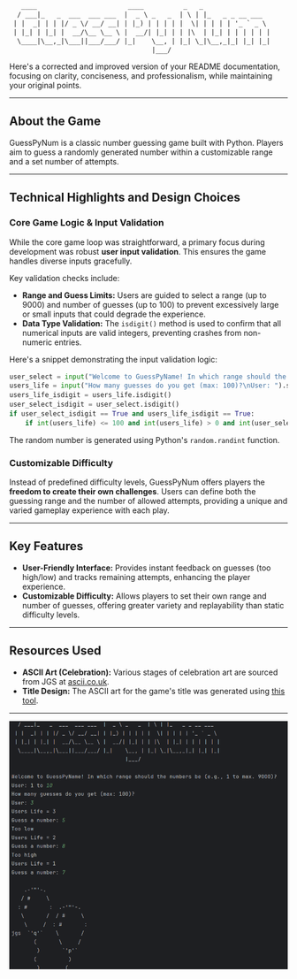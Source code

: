 ```
   ____                       ____          _   _                 
  / ___|_   _  ___  ___ ___  |  _ \ _   _  | \ | |_   _ _ __ ___  
 | |  _| | | |/ _ \/ __/ __| | |_) | | | | |  \| | | | | '_ ` _ \ 
 | |_| | |_| |  __/\__ \__ \ |  __/| |_| | | |\  | |_| | | | | | |
  \____|\__,_|\___||___/___/ |_|    \__, | |_| \_|\__,_|_| |_| |_|
                                    |___/                         
```
Here's a corrected and improved version of your README documentation, focusing on clarity, conciseness, and professionalism, while maintaining your original points.

-----

## About the Game

GuessPyNum is a classic number guessing game built with Python. Players aim to guess a randomly generated number within a customizable range and a set number of attempts.

-----

## Technical Highlights and Design Choices

### Core Game Logic & Input Validation

While the core game loop was straightforward, a primary focus during development was robust **user input validation**. This ensures the game handles diverse inputs gracefully.

Key validation checks include:

  * **Range and Guess Limits:** Users are guided to select a range (up to 9000) and number of guesses (up to 100) to prevent excessively large or small inputs that could degrade the experience.
  * **Data Type Validation:** The `isdigit()` method is used to confirm that all numerical inputs are valid integers, preventing crashes from non-numeric entries.

Here's a snippet demonstrating the input validation logic:

```python
user_select = input("Welcome to GuessPyName! In which range should the numbers be (e.g., 1 to max. 9000)?\nUser: 1 to ").strip()
users_life = input("How many guesses do you get (max: 100)?\nUser: ").strip()
users_life_isdigit = users_life.isdigit()
user_select_isdigit = user_select.isdigit()
if user_select_isdigit == True and users_life_isdigit == True:
    if int(users_life) <= 100 and int(users_life) > 0 and int(user_select) <= 9000 and int(user_select) > 0:
```

The random number is generated using Python's `random.randint` function.

### Customizable Difficulty

Instead of predefined difficulty levels, GuessPyNum offers players the **freedom to create their own challenges**. Users can define both the guessing range and the number of allowed attempts, providing a unique and varied gameplay experience with each play.

-----

## Key Features

  * **User-Friendly Interface:** Provides instant feedback on guesses (too high/low) and tracks remaining attempts, enhancing the player experience.
  * **Customizable Difficulty:** Allows players to set their own range and number of guesses, offering greater variety and replayability than static difficulty levels.

-----

## Resources Used

  * **ASCII Art (Celebration):** Various stages of celebration art are sourced from JGS at [ascii.co.uk](https://ascii.co.uk/art/celbrate).
  * **Title Design:** The ASCII art for the game's title was generated using [this tool](https://budavariam.github.io/asciiart-text/).

-----
![Screenshot](Screenshots/GuessPyName.png)
